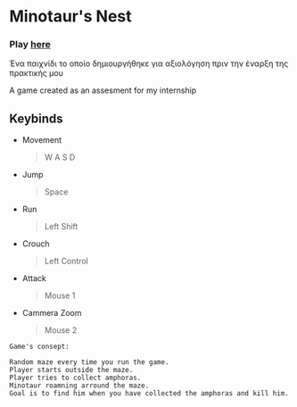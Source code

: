 # Minotaur's Nest

### Play [here](https://xristostafarlis.github.io/Minotaurs-Nest/Build/index.html)

Ένα παιχνίδι το οποίο δημιουργήθηκε για αξιολόγηση πριν την έναρξη της πρακτικής μου

A game created as an assesment for my internship


## **Keybinds**

- Movement
  > W A S D
- Jump
  > Space
- Run
  > Left Shift
- Crouch
  > Left Control
- Attack
  > Mouse 1
- Cammera Zoom
  > Mouse 2

```
Game's consept:  
  
Random maze every time you run the game.  
Player starts outside the maze. 
Player tries to collect amphoras.  
Minotaur roamning arround the maze.  
Goal is to find him when you have collected the amphoras and kill him.
```
